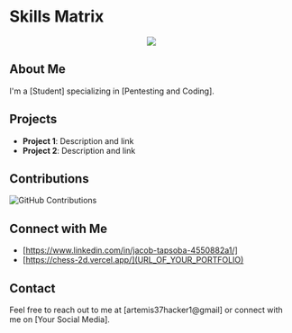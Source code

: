 
# Skills Matrix

<p align="center">
  <img src="https://raw.githubusercontent.com/YOUR_GITHUB_USERNAME/YOUR_REPO/main/svg/skill_matrix.svg">
</p>

## About Me
I'm a [Student] specializing in [Pentesting and Coding].

## Projects
- **Project 1**: Description and link
- **Project 2**: Description and link

## Contributions
![GitHub Contributions](URL_OF_YOUR_CONTRIBUTIONS_IMAGE)

## Connect with Me
- [https://www.linkedin.com/in/jacob-tapsoba-4550882a1/]
- [https://chess-2d.vercel.app/](URL_OF_YOUR_PORTFOLIO)

## Contact
Feel free to reach out to me at [artemis37hacker1@gmail] or connect with me on [Your Social Media].
